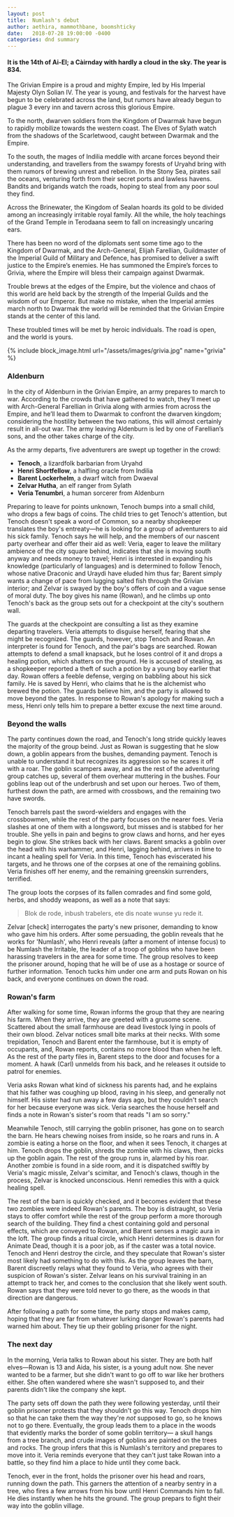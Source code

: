 ```yaml
---
layout: post
title:  Numlash's debut
author: aethira, mammothbane, boomshticky
date:   2018-07-28 19:00:00 -0400
categories: dnd summary
---
```


#### It is the 14th of Ai-El; a Càirnday with hardly a cloud in the sky. The year is 834.

The Grivian Empire is a proud and mighty Empire, led by His Imperial Majesty Olyn Solian IV. The year is young,
and festivals for the harvest have begun to be celebrated across the land,  but rumors have already begun to
plague 3 every inn and tavern across this glorious Empire.

To the north, dwarven soldiers from the Kingdom of Dwarmak have begun to rapidly mobilize towards the western
coast. The Elves of Sylath watch from the shadows of the Scarletwood, caught between Dwarmak and the Empire.

To the south, the mages of Indilia meddle with arcane forces beyond their understanding, and travellers from the
swampy forests of Uryahd bring with them rumors of brewing unrest and rebellion. In the Stony Sea, pirates sail
the oceans, venturing forth from their secret ports and lawless havens. Bandits and brigands watch the roads,
hoping to steal from any poor soul they find.

Across the Brinewater, the Kingdom of Sealan hoards its gold to be divided among an increasingly irritable royal
family. All the while, the holy teachings of the Grand Temple in Terodaana seem to fall on increasingly uncaring
ears.

There has been no word of the diplomats sent some time ago to the Kingdom of Dwarmak, and the Arch-General,
Elijah Farellian, Guildmaster of the Imperial Guild of Military and Defence, has promised to deliver a swift
justice to the Empire’s enemies. He has summoned the Empire’s forces to Grivia, where the Empire will bless
their campaign against Dwarmak.

Trouble brews at the edges of the Empire, but the violence and chaos of this world are held back by the strength
of the Imperial Guilds and the wisdom of our Emperor. But make no mistake, when the Imperial armies march north
to Dwarmak the world will be reminded that the Grivian Empire stands at the center of this land.

These troubled times will be met by heroic individuals. The road is open, and the world is yours.

{% include block_image.html url="/assets/images/grivia.jpg" name="grivia" %}


### Aldenburn
In the city of Aldenburn in the Grivian Empire, an army prepares to march to war. According to the crowds that have
gathered to watch, they’ll meet up with Arch-General Farellian in Grivia along with armies from across the Empire, and
he’ll lead them to Dwarmak to confront the dwarven kingdom; considering the hostility between the two nations, this will
almost certainly result in all-out war. The army leaving Aldenburn is led by one of Farellian’s sons, and the other 
takes charge of the city.

As the army departs, five adventurers are swept up together in the crowd:

- **Tenoch**, a lizardfolk barbarian from Uryahd
- **Henri Shortfellow**, a halfling oracle from Indilia
- **Barent Lockerhelm**, a dwarf witch from Dwaeval
- **Zelvar Hutha**, an elf ranger from Sylath
- **Veria Tenumbri**, a human sorcerer from Aldenburn

Preparing to leave for points unknown, Tenoch bumps into a small child, who drops a few bags of coins. The child tries
to get Tenoch's attention, but Tenoch doesn't speak a word of Common, so a nearby shopkeeper translates the boy's
entreaty&mdash;he is looking for a group of adventurers to aid his sick family. Tenoch says he will help, and the 
members of our nascent party overhear and offer their aid as well: Veria, eager to leave the military ambience 
of the city square behind, indicates that she is moving south anyway and needs money to travel; Henri is interested in
expanding his knowledge (particularly of languages) and is determined to follow Tenoch, whose native Draconic and Uraydi 
have eluded him thus far; Barent simply wants a change of pace from lugging salted fish through the Grivian interior; 
and Zelvar is swayed by the boy's offers of coin and a vague sense of moral duty. The boy gives his name (Rowan),
and he climbs up onto Tenoch's back as the group sets out for a checkpoint at the city's southern wall.

The guards at the checkpoint are consulting a list as they examine departing travelers. Veria attempts to disguise
herself, fearing that she might be recognized. The guards, however, stop Tenoch and Rowan. An interpreter is found for
Tenoch, and the pair's bags are searched. Rowan attempts to defend a small knapsack, but he loses control of it and drops 
a healing potion, which shatters on the ground. He is accused of stealing, as a shopkeeper reported a theft of such a
potion by a young boy earlier that day. Rowan offers a feeble defense, verging on babbling about his sick family. He is 
saved by Henri, who claims that he is the alchemist who brewed the potion. The guards believe him, and the party is
allowed to move beyond the gates. In response to Rowan's apology for making such a mess, Henri only tells him to prepare
a better excuse the next time around.


### Beyond the walls
The party continues down the road, and Tenoch's long stride quickly leaves the majority of the group beind. Just as Rowan
is suggesting that he slow down, a goblin appears from the bushes, demanding payment. Tenoch is unable to understand it
but recognizes its aggression so he scares it off with a roar. The goblin scampers away, and as the rest of the
adventuring group catches up, several of them overhear muttering in the bushes. Four goblins leap out of the underbrush
and set upon our heroes. Two of them, furthest down the path, are armed with crossbows, and the remaining two have
swords.

Tenoch barrels past the sword-wielders and engages with the crossbowmen, while the rest of the party focuses on the
nearer foes. Veria slashes at one of them with a longsword, but misses and is stabbed for her trouble. She yells in pain
and begins to grow claws and horns, and her eyes begin to glow. She strikes back with her claws. Barent smacks a goblin 
over the head with his warhammer, and Henri, lagging behind, arrives in time to incant a healing spell for Veria. In 
this time, Tenoch has eviscerated his targets, and he throws one of the corpses at one of the remaining goblins. Veria 
finishes off her enemy, and the remaining greenskin surrenders, terrified.

The group loots the corpses of its fallen comrades and find some gold, herbs, and shoddy weapons, as well as a note that
says:

> Blok de rode, inbush trabelers, ete dis noate wunse yu rede it.

Zelvar [check] interrogates the party's new prisoner, demanding to know who gave him his orders. After some persuading,
the goblin reveals that he works for 'Numlash', who Henri reveals (after a moment of intense focus) to be Numlash the
Irritable, the leader of a troop of goblins who have been harassing travelers in the area for some time. The group
resolves to keep the prisoner around, hoping that he will be of use as a hostage or source of further information. 
Tenoch tucks him under one arm and puts Rowan on his back, and everyone continues on down the road.


### Rowan's farm
After walking for some time, Rowan informs the group that they are nearing his farm. When they arrive, they are greeted
with a grusome scene. Scattered about the small farmhouse are dead livestock lying in pools of their own blood. Zelvar
notices small bite marks at their necks. With some trepidation, Tenoch and Barent enter the farmhouse, but it is empty
of occupants, and, Rowan reports, contains no more blood than when he left. As the rest of the party files in, Barent
steps to the door and focuses for a moment. A hawk (Carl) unmelds from his back, and he releases it outside to patrol
for enemies.

Veria asks Rowan what kind of sickness his parents had, and he explains that his father was coughing up blood, raving in
his sleep, and generally not himself. His sister had run away a few days ago, but they couldn't search for her because
everyone was sick. Veria searches the house herself and finds a note in Rowan's sister's room that reads "I am so sorry."

Meanwhile Tenoch, still carrying the goblin prisoner, has gone on to search the barn. He hears chewing noises from
inside, so he roars and runs in. A zombie is eating a horse on the floor, and when it sees Tenoch, it charges at him.
Tenoch drops the goblin, shreds the zombie with his claws, then picks up the goblin again. The rest of the group runs in,
alarmed by his roar. Another zombie is found in a side room, and it is dispatched swiftly by Veria's magic missle, 
Zelvar's scimitar, and Tenoch's claws, though in the process, Zelvar is knocked unconscious. Henri remedies this with
a quick healing spell.

The rest of the barn is quickly checked, and it becomes evident that these two zombies were indeed Rowan's parents. The
boy is distraught, so Veria stays to offer comfort while the rest of the group perform a more thorough search of the
building. They find a chest containing gold and personal effects, which are conveyed to Rowan, and Barent senses a
magic aura in the loft. The group finds a ritual circle, which Henri determines is drawn for Animate Dead, though it is
a poor job, as if the caster was a total novice. Tenoch and Henri destroy the circle, and they speculate that Rowan's
sister most likely had something to do with this. As the group leaves the barn, Barent discreetly relays what they found
to Veria, who agrees with their suspicion of Rowan's sister. Zelvar leans on his survival training in an attempt to track
her, and comes to the conclusion that she likely went south. Rowan says that they were told never to go there, as the
woods in that direction are dangerous.

After following a path for some time, the party stops and makes camp, hoping that they are far from whatever lurking
danger Rowan's parents had warned him about. They tie up their gobling prisoner for the night.


### The next day
In the morning, Veria talks to Rowan about his sister. They are both half elves&mdash;Rowan is 13 and Aida, his sister,
is a young adult now. She never wanted to be a farmer, but she didn't want to go off to war like her brothers either.
She often wandered where she wasn't supposed to, and their parents didn't like the company she kept.

The party sets off down the path they were following yesterday, until their goblin prisoner protests that they shouldn't
go this way. Tenoch drops him so that he can take them the way they're *not* supposed to go, so he knows not to go there.
Eventually, the group leads them to a place in the woods that evidently marks the border of some goblin territory&mdash;
a skull hangs from a tree branch, and crude images of goblins are painted on the trees and rocks. The group infers that
this is Numlash's territory and prepares to move into it. Veria reminds everyone that they can't just take Rowan into a
battle, so they find him a place to hide until they come back.

Tenoch, ever in the front, holds the prisoner over his head and roars, running down the path. This garners the attention
of a nearby sentry in a tree, who fires a few arrows from his bow until Henri Commands him to fall. He dies instantly
when he hits the ground. The group prepars to fight their way into the goblin village.
